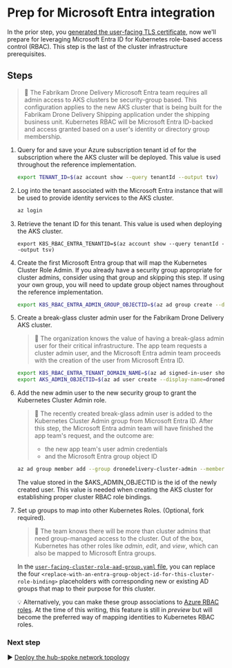 # Prep for Microsoft Entra integration

In the prior step, you [generated the user-facing TLS certificate](./02-ca-certificates.md), now we'll prepare for leveraging Microsoft Entra ID for Kubernetes role-based access control (RBAC). This step is the last of the cluster infrastructure prerequisites.

## Steps

> :book: The Fabrikam Drone Delivery Microsoft Entra team requires all admin access to AKS clusters be security-group based. This configuration applies to the new AKS cluster that is being built for the Fabrikam Drone Delivery Shipping application under the shipping business unit. Kubernetes RBAC will be Microsoft Entra ID-backed and access granted based on a user's identity or directory group membership.

1. Query for and save your Azure subscription tenant id of for the subscription where the AKS cluster will be deployed. This value is used throughout the reference implementation.

   ```bash
   export TENANT_ID=$(az account show --query tenantId --output tsv)
   ```

1. Log into the tenant associated with the Microsoft Entra instance that will be used to provide identity services to the AKS cluster.
   ```bash
   az login
   ```

2. Retrieve the tenant ID for this tenant. This value is used when deploying the AKS cluster.

   ```
   export K8S_RBAC_ENTRA_TENANTID=$(az account show --query tenantId --output tsv)
   ```

1. Create the first Microsoft Entra group that will map the Kubernetes Cluster Role Admin. If you already have a security group appropriate for cluster admins, consider using that group and skipping this step. If using your own group, you will need to update group object names throughout the reference implementation.

   ```bash
   export K8S_RBAC_ENTRA_ADMIN_GROUP_OBJECTID=$(az ad group create --display-name dronedelivery-cluster-admin --mail-nickname dronedelivery-cluster-admin --query id -o tsv)
   ```

1. Create a break-glass cluster admin user for the Fabrikam Drone Delivery AKS cluster.

   > :book: The organization knows the value of having a break-glass admin user for their critical infrastructure. The app team requests a cluster admin user, and the Microsoft Entra admin team proceeds with the creation of the user from Microsoft Entra ID.

   ```bash
   export K8S_RBAC_ENTRA_TENANT_DOMAIN_NAME=$(az ad signed-in-user show --query 'userPrincipalName' -o tsv | cut -d '@' -f 2 | sed 's/\"//')
   export AKS_ADMIN_OBJECTID=$(az ad user create --display-name=dronedelivery-admin --user-principal-name dronedelivery-admin@${K8S_RBAC_ENTRA_TENANT_DOMAIN_NAME} --force-change-password-next-sign-in --password ChangeMeDroneDeliveryAdminChangeMe! --query id -o tsv)
   ```

1. Add the new admin user to the new security group to grant the Kubernetes Cluster Admin role.

   > :book: The recently created break-glass admin user is added to the Kubernetes Cluster Admin group from Microsoft Entra ID. After this step, the Microsoft Entra admin team will have finished the app team's request, and the outcome are:
   >
   > * the new app team's user admin credentials
   > * and the Microsoft Entra group object ID
   >

   ```bash
   az ad group member add --group dronedelivery-cluster-admin --member-id $AKS_ADMIN_OBJECTID
   ```

   The value stored in the $AKS_ADMIN_OBJECTID is the id of the newly created user. This value is needed when creating the AKS cluster for establishing proper cluster RBAC role bindings.

1. Set up groups to map into other Kubernetes Roles. (Optional, fork required).

   > :book: The team knows there will be more than cluster admins that need group-managed access to the cluster.  Out of the box, Kubernetes has other roles like _admin_, _edit_, and _view_, which can also be mapped to Microsoft Entra groups.

   In the [`user-facing-cluster-role-aad-group.yaml` file](./cluster-baseline-settings/user-facing-cluster-role-aad-group.yaml), you can replace the four `<replace-with-an-entra-group-object-id-for-this-cluster-role-binding>` placeholders with corresponding new or existing AD groups that map to their purpose for this cluster.

   :bulb: Alternatively, you can make these group associations to [Azure RBAC roles](https://docs.microsoft.com/azure/aks/manage-azure-rbac). At the time of this writing, this feature is still in _preview_ but will become the preferred way of mapping identities to Kubernetes RBAC roles.

### Next step

:arrow_forward: [Deploy the hub-spoke network topology](./04-networking.md)
